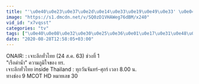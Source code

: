 ```yaml
---
title: "'\u0e40\u0e23\u0e37\u0e2d\u0e14\u0e33\u0e19\u0e49\u0e33' \u0e04\u0e27\u0e32\u0e21\u0e20\u0e39\u0e21\u0e34\u0e43\u0e08\u0e02\u0e2d\u0e07 \u0e17\u0e23.: \u0e40\u0e08\u0e32\u0e30\u0e25\u0e36\u0e01\u0e17\u0e31\u0e48\u0e27\u0e44\u0e17\u0e22 (24 \u0e2a.\u0e04. 63) \u0e0a\u0e48\u0e27\u0e07\u0e17\u0e35\u0e48 1"
image: "https://s1.dmcdn.net/v/SQ0zD1VHAWeg76dBM/x240"
vid_id: "x7vqsst"
categories: "tv"
tags: ["\u0e40\u0e08\u0e32\u0e30\u0e25\u0e36\u0e01\u0e17\u0e31\u0e48\u0e27\u0e44\u0e17\u0e22","\u0e40\u0e08\u0e32\u0e30\u0e25\u0e36\u0e01\u0e17\u0e31\u0e48\u0e27\u0e44\u0e17\u0e22 inside Thailand","9MCOTHD"]
date: "2020-08-28T12:58:05+03:00"
---
```

ONAIR:  : เจาะลึกทั่วไทย (24 ส.ค. 63) ช่วงที่ 1  <br>&quot;เรือดำน้ำ&quot; ความภูมิใจของ ทร.  <br>เจาะลึกทั่วไทย inside Thailand : ทุกวันจันทร์-ศุกร์ เวลา 8.00 น.  <br>ทางช่อง 9  MCOT HD หมายเลข 30
